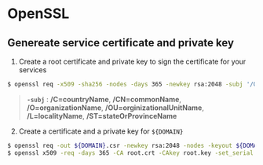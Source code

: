 # OpenSSL

## Genereate service certificate and private key

1. Create a root certificate and private key to sign the certificate for your services

```sh
$ openssl req -x509 -sha256 -nodes -days 365 -newkey rsa:2048 -subj '/O=<organizationName>/CN=<commonName>' -keyout root.key -out root.crt
```

> **`-subj`** : **/C=countryName**, **/CN=commonName**, **/O=organizationName**, **/OU=orginizationalUnitName**, **/L=localityName**, **/ST=stateOrProvinceName**

2. Create a certificate and a private key for `${DOMAIN}`

```sh
$ openssl req -out ${DOMAIN}.csr -newkey rsa:2048 -nodes -keyout ${DOMAIN}.key -subj "/CN=<commonName>/O=<ORGANIZATION>"
$ openssl x509 -req -days 365 -CA root.crt -CAkey root.key -set_serial 0 -in ${DOMAIN}.csr -out ${DOMAIN}.crt
```

